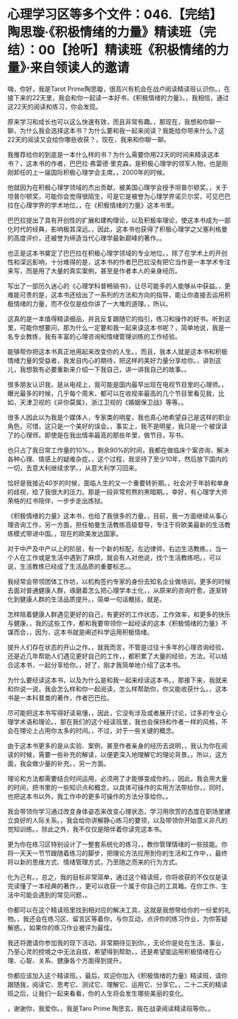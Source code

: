 # 心理学习区等多个文件：046.【完结】陶思璇·《积极情绪的力量》精读班（完结）：00【抢听】精读班《积极情绪的力量》·来自领读人的邀请

嗨，你好，我是Tarot Prime陶思璇，很高兴有机会在战卢阅读精读班认识你。，在接下来的22天里，我会和你一起读一本好书，《积极情绪的力量》。，我相信，通过这22天的阅读和练习，你会发现。

原来学习和成长也可以这么快速有效，而且非常有趣。，那现在，我想和你聊一聊，为什么我会选择这本书？为什么要和我一起来阅读？我能给你带来什么？这22天的阅读又会给你哪些收获？，现在，我来和你聊一聊。

我推荐给你的到底是一本什么样的书？为什么需要你用22天的时间来精读这本书？，这本书的作者，巴巴拉·弗雷德·里克森，是积极心理学的领军人物，也是刚刚卸任的上一届国际积极心理学会主席。，2000年的时候。

他就因为在积极心理学领域的杰出贡献，被美国心理学会授予坦普尔顿奖。，关于坦普尔顿奖，可能你会觉得很陌生，可是它是被誉为心理学界诺贝尔奖，可见巴巴拉在心理学界的学术地位。，在《积极情绪的力量》这本书里。

巴巴拉提出了具有开创性的扩展和建构理论，以及积极率理论，使这本书成为一部化时代的经典，影响极其深远。，因此，这本书也获得了积极心理学之父塞利格曼的高度评价，还被誉为缔造当代心理学最新巅峰的著作。。

也正是这本书奠定了巴巴拉在积极心理学领域的专业地位。，除了在学术上的开创性和深远影响，十分难得的是，这本书的作者巴巴拉没有把它当作是一本学术专注来写，而是用了大量的真实案例，甚至是作者本人的亲身经历。

写出了一部历久迷心的《心理学科普畅销书》，让尽可能多的人能够从中获益。，更难能可贵的是，这本书还给出了一系列的方法和方向的指导，能让你直接去运用积极情绪的力量，而不仅仅是给你讲了一大堆的道理。，所以。

这真的是一本值得精读细品，并且反复跟随它的指引，练习和操作的好书。听到这里，可能你想要问，那为什么一定要和我一起来读这本书呢？，简单地说，我是一名专业教练，我有丰富的心理咨询和情绪管理训练的工作经验。

能够帮你把这本书真正地用起来改变你的人生。，而且，我本人就是这本书和积极情绪力量的受益者，我发自内心的期待，把这样的美好力量分享给你。，讲到这儿，我想我有必要重新来介绍一下我自己，讲一讲我自己的故事。。

很多朋友认识我，是从电视上，我可能是国内最早出现在电视节目里的心理师。，曝光最多的时候，几乎每个周末，都可以在收视率最高的几个节目里看见我，比如，天津卫视的《非你莫属》，浙江卫视的《婚姻保卫战》等等。。

很多人因此以为我是个媒体人，专家类的明星，我也真心地希望自己是这样的职业角色，可惜，这只是一个美好的误会。，事实上，我不是明星，我只是一个被误读了的心理师。即使是在我出情率最高的那些年里，做节目，写书。

也只占了我日常工作量的10%。，剩余90%的时间，我都在做临床个案咨询，解决各种心理、情感上的疑难杂症。，这个过程，我坚持了至少10年，然后放下国内的一切，去意大利继续求学。，从意大利学习回来。

恰好是我接近40岁的时候，面临人生的又一个重要转折期。，社会对于年龄和单身的歧视，给了我很大的压力。那是一段非常煎熬的黑暗期。，幸好，有心理学大师荣格的红书陪伴，一步步走出炼狱。

《积极情绪的力量》这本书，也给了我很多的力量。，目前，我一方面继续从事心理咨询工作，另一方面，担任帕曼生活教练高级督导，专注于将欧美最新的生活教练模式带进中国。，现在的欧美发达国家。

对于中产及中产以上的阶层，有一个新的标配，左边律师，右边生活教练。，当一个人在工作或是生活中遇到了麻烦，就会有人对他说，找个生活教练吧。，可以说，生活教练已经成了生活品质的重要标志。。

我经常会带领团体工作坊，以机构签约专家的身份去知名企业做培训，更多的时候去面对普通健康人群，琢磨着怎么把心理学本土化，，从原来的咨询疗愈，逐渐转化到健康人群的生活品质提升。，简单一句话概括，就是。

怎样陪着健康人群遇见更好的自己，有更好的工作状态，工作效率，和更多的快乐与健康。，我的这些工作，都和我要带领你一起经读的这本《积极情绪的力量》不谋而合，，因为，这本书就是阐述科学运用积极情绪。

提升人们存在状态的开山之作。，就我而言，不管是过往十多年的心理咨询经验，还是近几年帮助人们遇见更好自己的工作，，都积累了大量的经验，方法，可以结合这本书，一起分享给你。，好了，刚才我简单地介绍了这本书。

为什么要经读这本书，以及为什么是和我一起来经读这本书。，那接下来，我就来和你说一说，我会怎么样和你一起阅读，怎么样帮助你，你又能收获什么。，这本书是一本科普类的著作，作者巴巴拉。

尽可能把这本书写得好读易懂，，因此，它没有涉及或者展开讨论，过多的专业心理学术语和理论。，那在我们的这个经读班里，我也会保持和作者一样的风格，不会在理论上占用你太多的时间。，不过，对于一些关键的概念。

由于这本书更多的是从实验、案例，甚至作者亲身的经历去说明，，我认为你在阅读的时候，需要一些补充的解读，以便更深入地理解它的理论背景。，所以，这方面，我会做少量的补充。，另一方面。

理论和方法都需要结合时间运用，必须用了才能够变成你的。，因此，我会用大量的时间，把书里的一些知识点和概念，以具体可操作的实用方法带给你，，同时，也把这本书以外，我工作中的更多可操作的方法分享给你。。

我会带领你学习通过改变身体姿态来改变心理状态，学习用欣赏的态度在职场里建立良好的人际关系。，我会给你讲解静心练习的要领，以及带领你开始意义非凡的觉知训练。，除此之外，我不仅仅是陪伴着你读完这本书。

更为你在练习区特别设计了一整套系统化的练习，，教你管理情绪的一些技能。你将一天天一节节跟随着练习的脚步，把理论方法应用到你的生活和工作中，，最终将以新的思维方式、情绪管理方式，乃至随之而来的行为方式。

化为己有。，总之，我的目标非常简单，通过这个精读班，你将收获的不仅仅是读完读懂了一本经典的著作，，更可以收获一个属于你自己的工具箱。在你工作、生活中可能会遇到的常见问题，。

你都可以在这个精读班里找到相对应的解决工具，这就是我想带给你的一份爱的礼物。，我还会在练习区、留言区等着你，与你互动，点评你的练习作业，为你答疑解惑。，如果你的练习作业被评为最佳。

我还将邀请你参加我的现下活动，非常期待见到你。，无论你是处在生活、事业，乃至心灵的控境之中无法自拔，希望得到帮助，，还是希望能运用积极情绪在心理、心智、关系、健康各个方面得到提升。

你都应该加入这个精读班。，最后，欢迎你加入《积极情绪的力量》精读班，请你跟随我，阅读它、思考它、测试它、理解它、运用它、分享它。，二十二天的精读班之后，让我们一起来看看，你的人生将会发生哪些美丽的变化。

，谢谢你，我爱你。，我是Taro Prime 陶思玄，我在战录阅读精读班等你。。